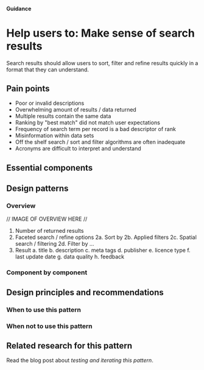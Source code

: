 #### Guidance
# Help users to: Make sense of search results

Search results should allow users to sort, filter and refine results quickly in a format that they can understand.

## Pain points

- Poor or invalid descriptions
- Overwhelming amount of results / data returned
- Multiple results contain the same data
- Ranking by "best match" did not match user expectations
- Frequency of search term per record is a bad descriptor of rank
- Misinformation within data sets
- Off the shelf search / sort and filter algorithms are often inadequate
- Acronyms are difficult to interpret and understand

## Essential components

## Design patterns
### Overview

// IMAGE OF OVERVIEW HERE //
1. Number of returned results
2. Faceted search / refine options
  2a. Sort by
  2b. Applied filters
  2c. Spatial search / filtering
  2d. Filter by ...
3. Result 
  a. title 
  b. description
  c. meta tags
  d. publisher
  e. licence type
  f. last update date
  g. data quality
  h. feedback

### Component by component 


## Design principles and recommendations
### When to use this pattern


### When not to use this pattern

## Related research for this pattern
Read the blog post about *testing and iterating this pattern*.

